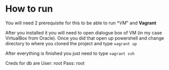 # How to run

You will need 2 prerequisite for this to be able to run
**VM*" and **Vagrant**

After you installed it you will need to open dialogue box of VM (in my case VirtualBox from Oracle).
Once you did that open up powershell and change directory to where you cloned the project and type
`vagrant up`

After everything is finished you just need to type `vagrant ssh`

Creds for db are 
User: root
Pass: root
